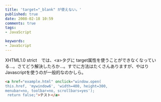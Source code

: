 ```yaml
---
title: 'target="_blank" が使えない。'
published: true
date: 2008-02-18 10:59
comments: true
tags:
- JavaScript

keywords:
- JavaScript
---
```

XHTML1.0 strict　では、&lt;a&gt;タグに target属性を使うことができなくなっている…。さてどう解決したろか…。すでに方法はたくさんありますが、やはりJavascriptを使うのが一般的なのかしら。
```html
<a href="example.html" onclick="window.open(
this.href, 'mywindow6', 'width=400, height=300,
menubar=no, toolbar=no, scrollbars=yes');
 return false;">テスト</a>
```